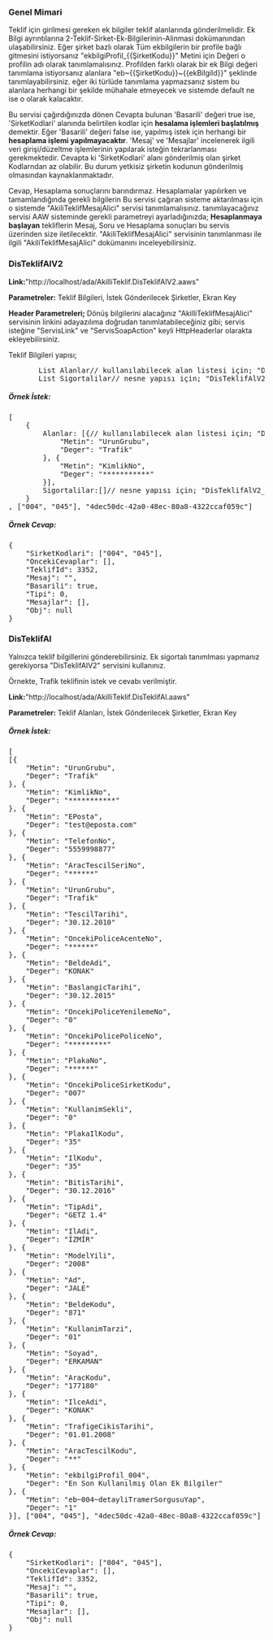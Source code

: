 ### Genel Mimari
Teklif için girilmesi gereken ek bilgiler teklif alanlarında gönderilmelidir. Ek Bilgi ayrıntılarına 2-Teklif-Sirket-Ek-Bilgilerinin-Alinmasi dokümanından ulaşabilirsiniz.
Eğer şirket bazlı olarak Tüm ekbilgilerin bir profile bağlı gitmesini istiyorsanız  "ekbilgiProfil_{{ŞirketKodu}}" Metini için Değeri o profilin adı olarak tanımlamalısınız.
Profilden farklı olarak bir ek Bilgi değeri tanımlama istiyorsanız alanlara "eb~{{ŞirketKodu}}~{{ekBilgiId}}" şeklinde tanımlayabilirsiniz.
eğer iki türlüde tanımlama yapmazsanız sistem bu alanlara herhangi bir şekilde mühahale etmeyecek ve sistemde default ne ise o olarak kalacaktır.

Bu servisi çağırdığınızda dönen Cevapta bulunan 
'Basarili' değeri true ise, 'SirketKodlari' alanında belirtilen kodlar için <b>hesalama işlemleri başlatılmış</b> demektir. 
Eğer 'Basarili' değeri false ise, yapılmış istek için herhangi bir <b>hesaplama işlemi yapılmayacaktır</b>. 
'Mesaj' ve 'Mesajlar' incelenerek ilgili veri girişi/düzeltme işlemlerinin yapılarak isteğin tekrarlanması gerekmektedir. Cevapta ki 'SirketKodlari' alanı gönderilmiş olan şirket Kodlarndan az olabilir. Bu durum yetkisiz şirketin kodunun gönderilmiş olmasından kaynaklanmaktadır.

Cevap, Hesaplama sonuçlarını barındırmaz. Hesaplamalar yapılırken ve tamamlandığında gerekli bilgilerin Bu servisi çağıran sisteme aktarılması için o sistemde "AkiliTeklifMesajAlici" servisi tanımlamalısınız.
tanımlayacağınız servisi AAW sisteminde gerekli parametreyi ayarladığınızda; <b>Hesaplanmaya başlayan</b> tekliflerin  Mesaj, Soru ve Hesaplama sonuçları bu servis üzerinden size iletilecektir.
"AkiliTeklifMesajAlici" servisinin tanımlanması ile ilgili "AkiliTeklifMesajAlici" dokümanını inceleyebilirsiniz.



### DisTeklifAlV2

**Link:**"http://localhost/ada/AkilliTeklif.DisTeklifAlV2.aaws"

**Parametreler:** Teklif Bilgileri, İstek Gönderilecek Şirketler, Ekran Key

**Header Parametreleri;**
Dönüş bilgilerini alacağınız "AkilliTeklifMesajAlici" servisinin linkini adayazılıma doğrudan tanımlatabileceğiniz gibi;
servis isteğine "ServisLink" ve "ServisSoapAction" keyli HttpHeaderlar olarakta ekleyebilirsiniz.

Teklif Bilgileri yapısı;
<pre>
       List<MetinDeger> Alanlar// kullanılabilecek alan listesi için; "DisTeklifAlV2_Yardim" servisini inceleyebilirsiniz.
       List<TeklifSigortali> Sigortalilar// nesne yapısı için; "DisTeklifAlV2_Yardim" servisini inceleyebilirsiniz.
</pre>

##### Örnek İstek:
<pre>
[
	{
		Alanlar: [{// kullanılabilecek alan listesi için; "DisTeklifAlV2_Yardim" servisini inceleyebilirsiniz.
			"Metin": "UrunGrubu",
			"Deger": "Trafik"
		}, {
			"Metin": "KimlikNo",
			"Deger": "***********"
		}],
		Sigortalilar:[]// nesne yapısı için; "DisTeklifAlV2_Yardim" servisini inceleyebilirsiniz.
	}
, ["004", "045"], "4dec50dc-42a0-48ec-80a8-4322ccaf059c"]
</pre>

##### **Örnek Cevap:**
<pre>
{
	"SirketKodlari": ["004", "045"],
	"OncekiCevaplar": [],
	"TeklifId": 3352,
	"Mesaj": "",
	"Basarili": true,
	"Tipi": 0,
	"Mesajlar": [],
	"Obj": null
}
</pre>




### DisTeklifAl

Yalnızca teklif bilgillerini gönderebilirsiniz. Ek sigortalı tanımlması yapmanız gerekiyorsa "DisTeklifAlV2" servisini kullanınız.

Örnekte, Trafik teklifinin istek ve cevabı verilmiştir.


**Link:**"http://localhost/ada/AkilliTeklif.DisTeklifAl.aaws"

**Parametreler:** Teklif Alanları, İstek Gönderilecek Şirketler, Ekran Key

##### Örnek İstek:
<pre>
[
[{
	"Metin": "UrunGrubu",
	"Deger": "Trafik"
}, {
	"Metin": "KimlikNo",
	"Deger": "***********"
}, {
	"Metin": "EPosta",
	"Deger": "test@eposta.com"
}, {
	"Metin": "TelefonNo",
	"Deger": "5559998877"
}, {
	"Metin": "AracTescilSeriNo",
	"Deger": "******"
}, {
	"Metin": "UrunGrubu",
	"Deger": "Trafik"
}, {
	"Metin": "TescilTarihi",
	"Deger": "30.12.2010"
}, {
	"Metin": "OncekiPoliceAcenteNo",
	"Deger": "******"
}, {
	"Metin": "BeldeAdi",
	"Deger": "KONAK"
}, {
	"Metin": "BaslangicTarihi",
	"Deger": "30.12.2015"
}, {
	"Metin": "OncekiPoliceYenilemeNo",
	"Deger": "0"
}, {
	"Metin": "OncekiPolicePoliceNo",
	"Deger": "*********"
}, {
	"Metin": "PlakaNo",
	"Deger": "******"
}, {
	"Metin": "OncekiPoliceSirketKodu",
	"Deger": "007"
}, {
	"Metin": "KullanimSekli",
	"Deger": "0"
}, {
	"Metin": "PlakaIlKodu",
	"Deger": "35"
}, {
	"Metin": "IlKodu",
	"Deger": "35"
}, {
	"Metin": "BitisTarihi",
	"Deger": "30.12.2016"
}, {
	"Metin": "TipAdi",
	"Deger": "GETZ 1.4"
}, {
	"Metin": "IlAdi",
	"Deger": "İZMİR"
}, {
	"Metin": "ModelYili",
	"Deger": "2008"
}, {
	"Metin": "Ad",
	"Deger": "JALE"
}, {
	"Metin": "BeldeKodu",
	"Deger": "871"
}, {
	"Metin": "KullanimTarzi",
	"Deger": "01"
}, {
	"Metin": "Soyad",
	"Deger": "ERKAMAN"
}, {
	"Metin": "AracKodu",
	"Deger": "177180"
}, {
	"Metin": "IlceAdi",
	"Deger": "KONAK"
}, {
	"Metin": "TrafigeCikisTarihi",
	"Deger": "01.01.2008"
}, {
	"Metin": "AracTescilKodu",
	"Deger": "**"
}, {
	"Metin": "ekbilgiProfil_004",
	"Deger": "En Son Kullanılmış Olan Ek Bilgiler"
}, {
	"Metin": "eb~004~detayliTramerSorgusuYap",
	"Deger": "1"
}], ["004", "045"], "4dec50dc-42a0-48ec-80a8-4322ccaf059c"]
</pre>

##### **Örnek Cevap:**
<pre>
{
	"SirketKodlari": ["004", "045"],
	"OncekiCevaplar": [],
	"TeklifId": 3352,
	"Mesaj": "",
	"Basarili": true,
	"Tipi": 0,
	"Mesajlar": [],
	"Obj": null
}
</pre>
